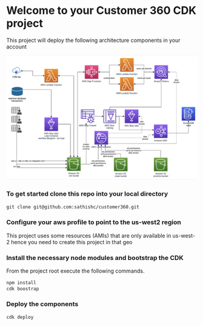 # Welcome to your Customer 360 CDK project

This project will deploy the following architecture components in your account

![customer 360](./customer360.png)

### To get started clone this repo into your local directory

```
git clone git@github.com:sathishc/customer360.git
```

### Configure your aws profile to point to the us-west2 region

This project uses some resources (AMIs) that are only available in us-west-2 hence you need to create this project in that geo

### Install the necessary node modules and bootstrap the CDK

From the project root execute the following commands.

```
npm install
cdk boostrap
```

### Deploy the components

```
cdk deploy
```

